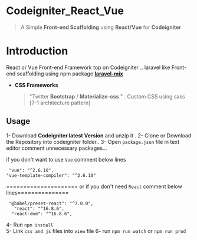 # Codeigniter_React_Vue

> A Simple  **Front-end Scaffolding** using  **React/Vue** for       **Codeigniter**
>

# Introduction

React or Vue Front-end Framework top on Codeigniter  ..
laravel like Front-end scaffolding using npm package **[laravel-mix](https://github.com/JeffreyWay/laravel-mix)** 

- **CSS Frameworks**


    > "Twitter **Bootstrap** / **Materialize-css** " .
   Custom CSS using sass [7-1 architecture pattern]

## Usage

1- Download   **Codeigniter latest Version** and unzip it .
2- Clone or Download the Repository into  codeigniter folder..
3- Open `package.json` file in text editor comment unnecessary packages...
    
if you don't want to use `Vue` comment below lines

     "vue": "^2.6.10",
    "vue-template-compiler": "^2.6.10"
===================== or if you don't need `React` comment below lines===============
 
   

     "@babel/preset-react": "^7.0.0",
       "react": "^16.8.6",
      "react-dom": "^16.8.6",

 
    
   

4- Run `npm install`  
5- Link `css and js` files into `view` file
6- run  `npm run watch` or `npm run prod`
